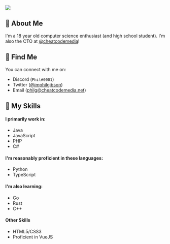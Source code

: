 ![](https://f.ccm.gg/p/0920/Phil.png)

## 👋 About Me
I'm a 18 year old computer science enthusiast (and high school student). I'm also the CTO at [@cheatcodemedia](https://github.com/cheatcodemedia)!

## 🥽 Find Me
You can connect with me on:
* Discord (`Phil#0001`)
* Twitter ([@imphilgibson](https://twitter.com/imphilgibson))
* Email ([philg@cheatcodemedia.net](mailto:philg@cheatcodemedia.net))

## 🧪 My Skills
#### I primarily work in:
* Java
* JavaScript
* PHP
* C#

#### I'm reasonably proficient in these languages:
* Python
* TypeScript

#### I'm also learning:
* Go
* Rust
* C++

#### Other Skills
* HTML5/CSS3
* Proficient in VueJS
